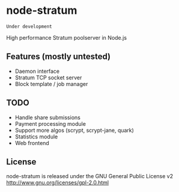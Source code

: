 node-stratum
============

    Under development

High performance Stratum poolserver in Node.js

Features (mostly untested)
--------------------------

* Daemon interface
* Stratum TCP socket server
* Block template / job manager

TODO
----

* Handle share submissions
* Payment processing module
* Support more algos (scrypt, scrypt-jane, quark)
* Statistics module
* Web frontend

License
-------

node-stratum is released under the GNU General Public License v2
http://www.gnu.org/licenses/gpl-2.0.html
